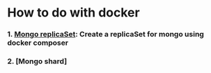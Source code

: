 # How to do with docker
### 1. [Mongo replicaSet](https://github.com/ngonhan2k5/devops-practice/tree/master/replicaSet): Create a replicaSet for mongo using docker composer
### 2. [Mongo shard]
